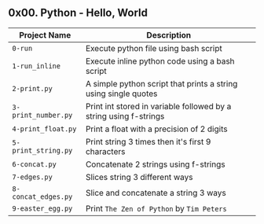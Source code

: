 ## 0x00. Python - Hello, World

| Project Name | Description |
| -------------| ----------- |
| `0-run` | Execute python file using bash script |
| `1-run_inline` | Execute inline python code using a bash script |
| `2-print.py` | A simple python script that prints a string using single quotes |
| `3-print_number.py` | Print int stored in variable followed by a string using f-strings |
| `4-print_float.py` | Print a float with a precision of 2 digits |
| `5-print_string.py` | Print string 3 times then it's first 9 characters |
| `6-concat.py` | Concatenate 2 strings using f-strings |
| `7-edges.py` | Slices string 3 different ways |
| `8-concat_edges.py` | Slice and concatenate a string 3 ways |
| `9-easter_egg.py` | Print `The Zen of Python` by `Tim Peters`|
